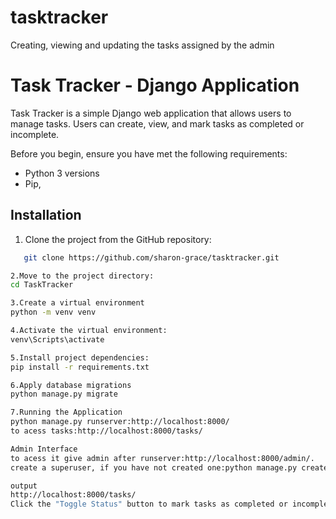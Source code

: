 # tasktracker
Creating, viewing and updating the tasks assigned by the admin
# Task Tracker - Django Application

Task Tracker is a simple Django web application that allows users to manage tasks. Users can create, view, and mark tasks as completed or incomplete. 

Before you begin, ensure you have met the following requirements:

- Python 3 versions
- Pip, 

## Installation

1. Clone the project from the GitHub repository:
```bash
   git clone https://github.com/sharon-grace/tasktracker.git

2.Move to the project directory:
cd TaskTracker

3.Create a virtual environment
python -m venv venv

4.Activate the virtual environment:
venv\Scripts\activate

5.Install project dependencies:
pip install -r requirements.txt

6.Apply database migrations
python manage.py migrate

7.Running the Application
python manage.py runserver:http://localhost:8000/
to acess tasks:http://localhost:8000/tasks/

Admin Interface
to acess it give admin after runserver:http://localhost:8000/admin/.
create a superuser, if you have not created one:python manage.py createsuperuser

output
http://localhost:8000/tasks/
Click the "Toggle Status" button to mark tasks as completed or incomplete.











